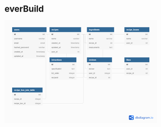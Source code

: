 # everBuild

![Database Schema](https://github.com/edenspring/goodEats/blob/main/goodEatsDBSchema.png)
